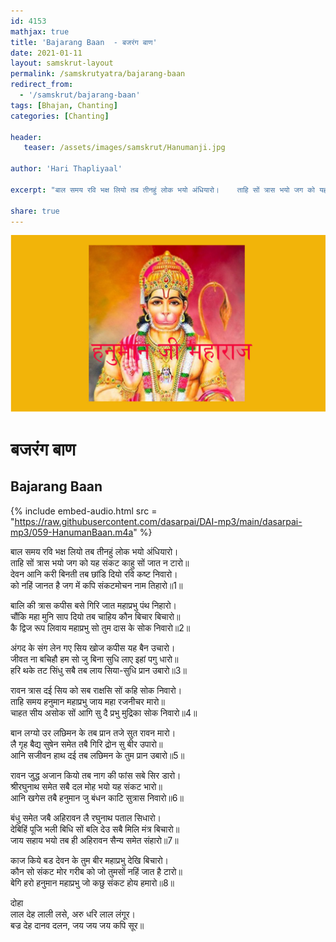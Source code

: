 ```yaml
---    
id: 4153    
mathjax: true    
title: 'Bajarang Baan  - बजरंग बाण'    
date: 2021-01-11    
layout: samskrut-layout 
permalink: /samskrutyatra/bajarang-baan
redirect_from: 
  - '/samskrut/bajarang-baan'
tags: [Bhajan, Chanting]
categories: [Chanting]
    
header:    
   teaser: /assets/images/samskrut/Hanumanji.jpg    
    
author: 'Hari Thapliyaal'    
    
excerpt: "बाल समय रवि भक्ष लियो तब तीनहुं लोक भयो अंधियारो।    ताहि सों त्रास भयो जग को यह संकट काहु सों जात न टारो॥ "    
    
share: true    
---    
```

    
![](/assets/images/samskrut/Hanumanji.jpg)    
    
# बजरंग बाण    
## Bajarang Baan    
    
{% include embed-audio.html src = "https://raw.githubusercontent.com/dasarpai/DAI-mp3/main/dasarpai-mp3/059-HanumanBaan.m4a" %}     
    
    
बाल समय रवि भक्ष लियो तब तीनहुं लोक भयो अंधियारो।    
ताहि सों त्रास भयो जग को यह संकट काहु सों जात न टारो॥    
देवन आनि करी बिनती तब छांडि दियो ‍रवि कष्ट निवारो।    
को नहिं जानत है जग में कपि संकटमोचन नाम तिहारो॥1॥    
    
बालि की त्रास कपीस बसे गिरि जात महाप्रभु पंथ निहारो।    
चौंकि महा मुनि साप दियो तब चाहिय कौन बिचार बिचारो॥    
कै द्विज रूप लिवाय महाप्रभु सो तुम दास के सोक निवारो॥2॥    
    
अंगद के संग लेन गए सिय खोज कपीस यह बैन उचारो।    
जीवत ना बचिहौ हम सो जु बिना सुधि लाए इहां पगु धारो॥    
हरि थके तट सिंधु सबै तब लाय सिया-सुधि प्रान उबारो॥3॥    
    
रावन त्रास दई सिय को सब राक्षसि सों कहि सोक निवारो।    
ताहि समय हनुमान महाप्रभु जाय महा रजनीचर मारो॥    
चाहत सीय असोक सों आगि सु दै प्रभु मुद्रिका सोक निवारो॥4॥    
    
बान लग्यो उर लछिमन के तब प्रान तजे सुत रावन मारो।    
लै गृह बैद्य सुषेन समेत तबै गिरि द्रोन सु बीर उपारो॥    
आनि सजीवन हाथ दई तब लछिमन के तुम प्रान उबारो॥5॥    
    
रावन जुद्ध अजान कियो तब नाग की फांस सबे सिर डारो।    
श्रीरघुनाथ समेत सबै दल मोह भयो यह संकट भारो॥    
आनि खगेस तबै हनुमान जु बंधन काटि सुत्रास निवारो॥6॥    
    
बंधु समेत जबै अहिरावन लै रघुनाथ पताल सिधारो।    
देबिहिं पूजि भली बिधि सों बलि देउ सबै मिलि मंत्र बिचारो॥    
जाय सहाय भयो तब ही अहिरावन सैन्य समेत संहारो॥7॥    
    
काज किये बड देवन के तुम बीर महाप्रभु देखि बिचारो।    
कौन सो संकट मोर गरीब को जो तुमसों नहिं जात है टारो॥    
बेगि हरो हनुमान महाप्रभु जो कछु संकट होय हमारो॥8॥    
    
दोहा    
लाल देह लाली लसे, अरु धरि लाल लंगूर।    
बज्र देह दानव दलन, जय जय जय कपि सूर॥    
    
